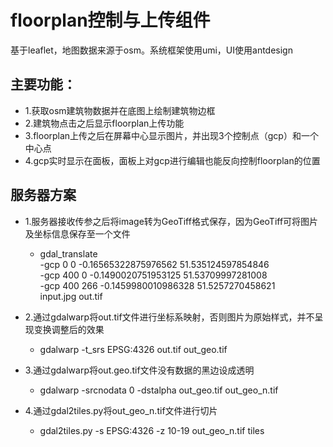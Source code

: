 # floorplan控制与上传组件
基于leaflet，地图数据来源于osm。系统框架使用umi，UI使用antdesign

## 主要功能：
+ 1.获取osm建筑物数据并在底图上绘制建筑物边框
+ 2.建筑物点击之后显示floorplan上传功能
+ 3.floorplan上传之后在屏幕中心显示图片，并出现3个控制点（gcp）和一个中心点
+ 4.gcp实时显示在面板，面板上对gcp进行编辑也能反向控制floorplan的位置

## 服务器方案
+ 1.服务器接收传参之后将image转为GeoTiff格式保存，因为GeoTiff可将图片及坐标信息保存至一个文件
   - gdal_translate \
     -gcp 0 0 -0.16565322875976562 51.535124597854846 \
     -gcp 400 0 -0.1490020751953125 51.53709997281008 \
     -gcp 400 266 -0.1459980010986328 51.5257270458621 \
     input.jpg out.tif
     
+ 2.通过gdalwarp将out.tif文件进行坐标系映射，否则图片为原始样式，并不呈现变换调整后的效果
   - gdalwarp -t_srs EPSG:4326 out.tif out_geo.tif
 
+ 3.通过gdalwarp将out.geo.tif文件没有数据的黑边设成透明
   - gdalwarp -srcnodata 0 -dstalpha out_geo.tif out_geo_n.tif
   
+ 4.通过gdal2tiles.py将out_geo_n.tif文件进行切片
   - gdal2tiles.py -s EPSG:4326 -z 10-19 out_geo_n.tif tiles
